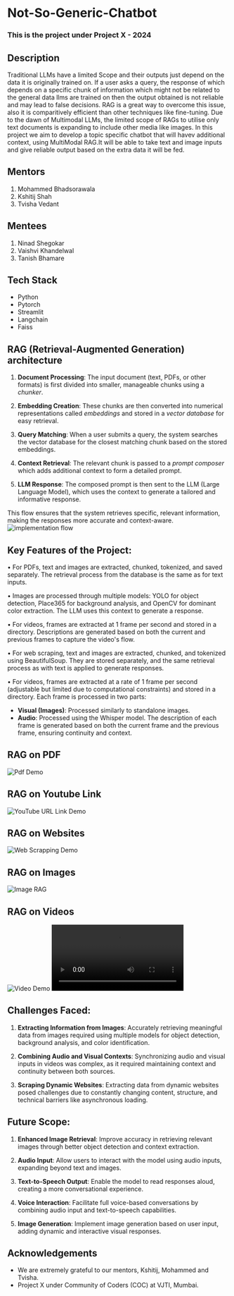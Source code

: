 # Not-So-Generic-Chatbot
### This is the project under Project X - 2024
## Description
Traditional LLMs have a limited Scope and their outputs just depend on the data it is originally trained on. If a user asks a query, the response of which depends on a specific chunk of information which might not be related to the general data llms are trained on then the output obtained is not reliable and may lead to false decisions. RAG is a great way to overcome this issue, also it is comparitively efficient than other techniques like fine-tuning. Due to the dawn of Multimodal LLMs, the limited scope of RAGs to utilise only text documents is expanding to include other media like images. In this project we aim to develop a topic specific chatbot that will havev additional context, using MultiModal RAG.It will be able to take text and image inputs and give reliable output based on the extra data it will be fed.

## Mentors
1. Mohammed Bhadsorawala
2. Kshitij Shah
3. Tvisha Vedant

## Mentees
1. Ninad Shegokar
2. Vaishvi Khandelwal
3. Tanish Bhamare

## Tech Stack
* Python
* Pytorch
* Streamlit
* Langchain
* Faiss

## RAG (Retrieval-Augmented Generation) architecture

1. **Document Processing**: The input document (text, PDFs, or other formats) is first divided into smaller, manageable chunks using a *chunker*.
  
2. **Embedding Creation**: These chunks are then converted into numerical representations called *embeddings* and stored in a *vector database* for easy retrieval.

3. **Query Matching**: When a user submits a query, the system searches the vector database for the closest matching chunk based on the stored embeddings.

4. **Context Retrieval**: The relevant chunk is passed to a *prompt composer* which adds additional context to form a detailed prompt.

5. **LLM Response**: The composed prompt is then sent to the LLM (Large Language Model), which uses the context to generate a tailored and informative response.

This flow ensures that the system retrieves specific, relevant information, making the responses more accurate and context-aware.
![implementation flow](<rag architecture.png>)

## Key Features of the Project:

• For PDFs, text and images are extracted, chunked, tokenized, and saved separately. The retrieval process from the database is the same as for text inputs.

• Images are processed through multiple models: YOLO for object detection, Place365 for background analysis, and OpenCV for dominant color extraction. The LLM uses this context to generate a response.

• For videos, frames are extracted at 1 frame per second and stored in a directory. Descriptions are generated based on both the current and previous frames to capture the video's flow.

• For web scraping, text and images are extracted, chunked, and tokenized using BeautifulSoup. They are stored separately, and the same retrieval process as with text is applied to generate responses.

• For videos, frames are extracted at a rate of 1 frame per second (adjustable but limited due to computational constraints) and stored in a directory. Each frame is processed in two parts:
  - **Visual (Images)**: Processed similarly to standalone images.
  - **Audio**: Processed using the Whisper model.
The description of each frame is generated based on both the current frame and the previous frame, ensuring continuity and context.

## RAG on PDF
![Pdf Demo](pdf.png)
## RAG on Youtube Link
![YouTube URL Link Demo](<transcipt final.png>)
## RAG on Websites
![Web Scrapping Demo](webscrapping.png)
## RAG on Images
![Image RAG](image_final.png)
## RAG on Videos
![Video Demo](video_demo(terminal).png)
<video controls src="demo_vid.mp4" title="Title"></video>


## Challenges Faced:

1. **Extracting Information from Images**: Accurately retrieving meaningful data from images required using multiple models for object detection, background analysis, and color identification.

2. **Combining Audio and Visual Contexts**: Synchronizing audio and visual inputs in videos was complex, as it required maintaining context and continuity between both sources.

3. **Scraping Dynamic Websites**: Extracting data from dynamic websites posed challenges due to constantly changing content, structure, and technical barriers like asynchronous loading.

## Future Scope:

1. **Enhanced Image Retrieval**: Improve accuracy in retrieving relevant images through better object detection and context extraction.
  
2. **Audio Input**: Allow users to interact with the model using audio inputs, expanding beyond text and images.

3. **Text-to-Speech Output**: Enable the model to read responses aloud, creating a more conversational experience.

4. **Voice Interaction**: Facilitate full voice-based conversations by combining audio input and text-to-speech capabilities.

5. **Image Generation**: Implement image generation based on user input, adding dynamic and interactive visual responses.

## Acknowledgements 
* We are extremely grateful to our mentors, Kshitij, Mohammed and Tvisha. 
* Project X under Community of Coders (COC) at VJTI, Mumbai. 
